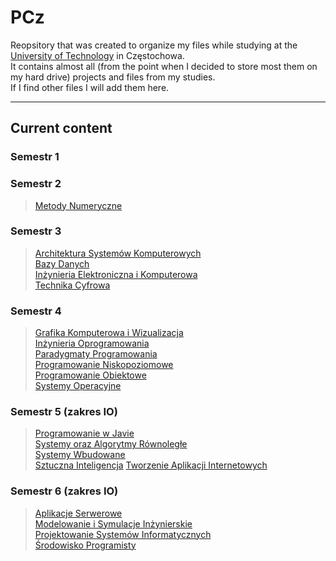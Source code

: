 # PCz

Reopsitory that was created to organize my files while studying at the [University of Technology](https://pcz.pl/) in Częstochowa.\
It contains almost all (from the point when I decided to store most them on my hard drive) projects and files from my studies.\
If I find other files I will add them here.

---------

## Current content

### Semestr 1

### Semestr 2

> [Metody Numeryczne](./Semestr-2/MetodyNumeryczne)

### Semestr 3

> [Architektura Systemów Komputerowych](./Semestr-3/ArchitekturaSystemowKomputerowych)\
> [Bazy Danych](./Semestr-3/BazyDanych)\
> [Inżynieria Elektroniczna i Komputerowa](./Semestr-3/InzynieriaElektronicznaIKomputerowa)\
> [Technika Cyfrowa](./Semestr-3/TechnikaCyfrowa)

### Semestr 4

> [Grafika Komputerowa i Wizualizacja](./Semestr-4/GrafikaKomputerowaIWizualizacja)\
> [Inżynieria Oprogramowania](./Semestr-4/InzynieriaOprogramowania)\
> [Paradygmaty Programowania](./Semestr-4/ParadygmatyProgramowania)\
> [Programowanie Niskopoziomowe](./Semestr-4/ProgramowanieNiskopoziomowe)\
> [Programowanie Obiektowe](./Semestr-4/ProgramowanieObiektowe)\
> [Systemy Operacyjne](./Semestr-4/SystemyOperacyjne)

### Semestr 5 (zakres IO)

> [Programowanie w Javie](./Semestr-5-IO/ProgramowanieWJavie)\
> [Systemy oraz Algorytmy Równoległe](./Semestr-5-IO/SystemyOrazAlgorytmyRownolegle)\
> [Systemy Wbudowane](https://github.com/Damblor/stm-space-invaders)\
> [Sztuczna Inteligencja](./Semestr-5-IO/SztucznaInteligencja)
> [Tworzenie Aplikacji Internetowych](./Semestr-5-IO/TworzenieAplikacjiInternetowych)

### Semestr 6 (zakres IO)

> [Aplikacje Serwerowe](./Semestr-6-IO/AplikacjeSerwerowe)\
> [Modelowanie i Symulacje Inżynierskie](./Semestr-6-IO/ModelowanieISymulacjeInzynierskie)\
> [Projektowanie Systemów Informatycznych](./Semestr-6-IO/ProjektowanieSystemowInformatycznych)\
> [Środowisko Programisty](./Semestr-6-IO/SrodowiskoProgramisty)
